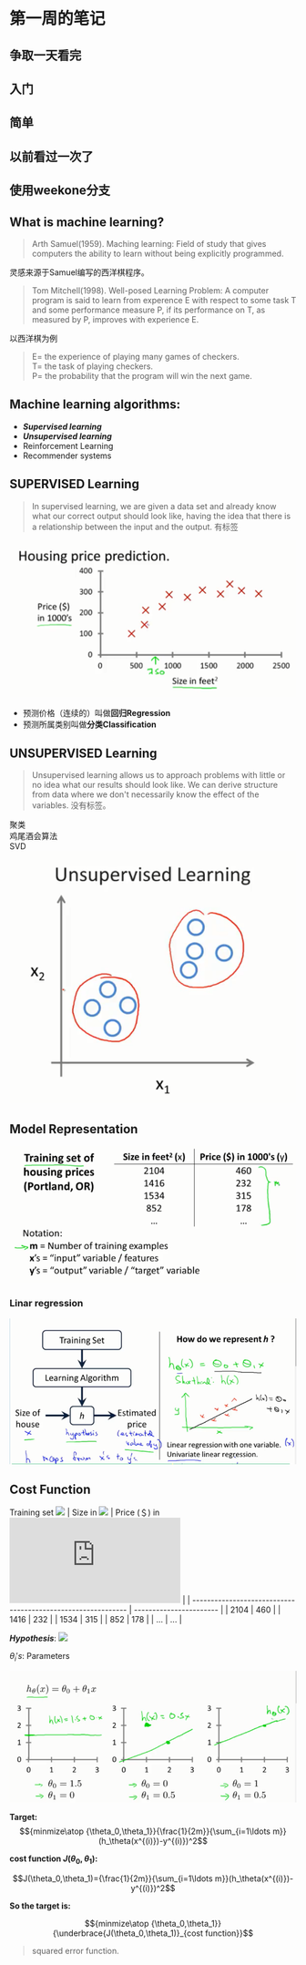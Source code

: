 # 第一周的笔记
## 争取一天看完
## 入门
## 简单
## 以前看过一次了
## 使用weekone分支

## What is machine learning?
> Arth Samuel(1959). Maching learning: Field of study that gives computers the ability to learn without being explicitly programmed.

灵感来源于Samuel编写的西洋棋程序。

> Tom Mitchell(1998). Well-posed Learning Problem: A computer program is said to learn from experence E with respect to some task T and some performance measure P, if its performance on T, as measured by P, improves with experience E.

以西洋棋为例

> E= the experience of playing many games of checkers.<br>
> T= the task of playing checkers.<br>
> P= the probability that the program will win the next game.


## Machine learning algorithms:
* ***Supervised learning***
* ***Unsupervised learning***
* Reinforcement Learning
* Recommender systems

## SUPERVISED Learning

> In supervised learning, we are given a data set and already know what our correct output should look like, having the idea that there is a relationship between the input and the output.
有标签<br>

![预测房价](./imgs/supersiedlearning.png)
<br>
* 预测价格（连续的）叫做**回归Regression**
* 预测所属类别叫做**分类Classification**


## UNSUPERVISED Learning

> Unsupervised learning allows us to approach problems with little or no idea what
our results should look like. We can derive structure from data where we don't necessarily know the effect of the variables.
没有标签。

聚类<br>
鸡尾酒会算法<br>
SVD
![](./imgs/unsupersiedlearning.png)


## Model Representation

![](./imgs/modelrepresentation1.png)

### Linar regression

![](./imgs/linearregression.png)

## Cost Function
Training set ![](http://latex.codecogs.com/gif.latex?x^2)
| Size in ![](http://latex.codecogs.com/gif.latex?feet^2\(x\)) | Price (＄) in ![](http://latex.codecogs.com/gif.latex?1000's(y)) |
| ------------------------------------------------------------ | ----------------------- |
| 2104                                                         | 460                     |
| 1416                                                         | 232                     |
| 1534                                                         | 315                     |
| 852                                                          | 178                     |
| ...                                                          | ...                     |

***Hypothesis***: ![](http://latex.codecogs.com/gif.latex?h_\\theta(x)=\\theta_0+\\theta_1x)

$\theta_i's$: Parameters

![costfunction](./imgs/costfunction.png)

**Target:**
$${minmize\atop {\theta_0,\theta_1}}{\frac{1}{2m}}{\sum_{i=1\ldots m}}(h_\theta(x^{(i)})-y^{(i)})^2$$

**cost function $J(\theta_0,\theta_1)$:**

$$J(\theta_0,\theta_1)={\frac{1}{2m}}{\sum_{i=1\ldots m}}(h_\theta(x^{(i)})-y^{(i)})^2$$

**So the target is:**

$${minmize\atop {\theta_0,\theta_1}} {\underbrace{J(\theta_0,\theta_1)}_{cost function}}$$

> squared error function.
